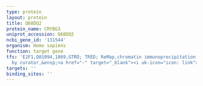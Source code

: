 ```yaml
---
type: protein
layout: protein
title: Q68DQ2
protein_name: CRYBG3
uniprot_accession: Q68DQ2
ncbi_gene_id: '131544'
organism: Homo sapiens
function: target gene
tfs: 'E2F1,Q01094,1869,GTRD; TRED; ReMap,chromatin immunoprecipitation assay; inferred
  by curator,&ensp;<a href="-" target="_blank"><i uk-icon="icon: link"></i>Pubmed</a>'
targets: ''
binding_sites: ''
---
```

